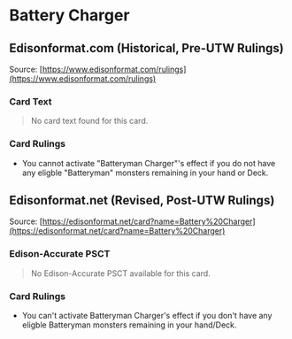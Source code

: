 # Battery Charger

## Edisonformat.com (Historical, Pre-UTW Rulings)

Source: [https://www.edisonformat.com/rulings](https://www.edisonformat.com/rulings)

### Card Text

> No card text found for this card.

### Card Rulings

*   You cannot activate "Batteryman Charger"'s effect if you do not have any eligble "Batteryman" monsters remaining in your hand or Deck.

## Edisonformat.net (Revised, Post-UTW Rulings)

Source: [https://edisonformat.net/card?name=Battery%20Charger](https://edisonformat.net/card?name=Battery%20Charger)

### Edison-Accurate PSCT

> No Edison-Accurate PSCT available for this card.

### Card Rulings

*   You can't activate Batteryman Charger's effect if you don't have any eligble Batteryman monsters remaining in your hand/Deck.
            